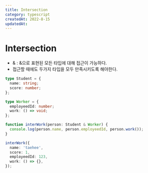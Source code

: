```yaml
---
title: Intersection
category: typescript
createdAt: 2022-8-15
updatedAt:
---
```


# Intersection

- & : &으로 표현된 모든 타입에 대해 접근이 가능하다.
- 접근할 때에도 두가지 타입을 모두 만족시키도록 해야한다.

```typescript
type Student = {
  name: string;
  score: number;
};

type Worker = {
  employeedId: number;
  work: () => void;
};

function interWork(person: Student & Worker) {
  console.log(person.name, person.employeedId, person.work());
}

interWork({
  name: 'taehee',
  score: 1,
  employeedId: 123,
  work: () => {},
});
```
